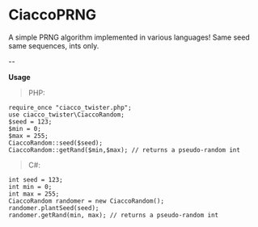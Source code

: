 # CiaccoPRNG
A simple PRNG algorithm implemented in various languages! Same seed same sequences, ints only.

--

**Usage**

>PHP:

    require_once "ciacco_twister.php";
    use ciacco_twister\CiaccoRandom;
    $seed = 123;
    $min = 0;
    $max = 255;
    CiaccoRandom::seed($seed);
    CiaccoRandom::getRand($min,$max); // returns a pseudo-random int
    
>C#:

    int seed = 123;
    int min = 0;
    int max = 255;
    CiaccoRandom randomer = new CiaccoRandom();
    randomer.plantSeed(seed);
    randomer.getRand(min, max); // returns a pseudo-random int
